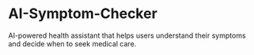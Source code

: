 # AI-Symptom-Checker
AI-powered health assistant that helps users understand their symptoms and decide when to seek medical care.
